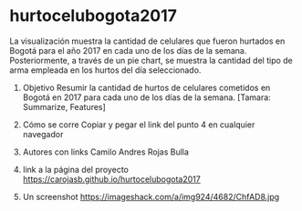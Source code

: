 # hurtocelubogota2017
La visualización muestra la cantidad de celulares que fueron hurtados en Bogotá para el año 2017 en cada uno de los días de la semana. Posteriormente, a través de un pie chart, se muestra la cantidad del tipo de arma empleada en los hurtos del día seleccionado.

1) Objetivo
Resumir la cantidad de hurtos de celulares cometidos en Bogotá en 2017 para cada uno de los días de la semana. [Tamara: Summarize, Features]

2) Cómo se corre
Copiar y pegar el link del punto 4 en cualquier navegador

3) Autores con links
Camilo Andres Rojas Bulla

4) link a la página del proyecto
https://carojasb.github.io/hurtocelubogota2017

4) Un screenshot
https://imageshack.com/a/img924/4682/ChfAD8.jpg
